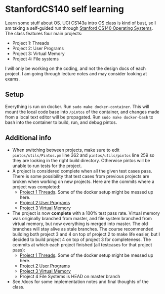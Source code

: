 # StanfordCS140 self learning
Learn some stuff about OS. UCI CS143a intro OS class is kind of bust, so I am taking a self-guided run through [Stanford CS140 Operating Systems](http://web.stanford.edu/~ouster/cgi-bin/cs140-spring20/index.php). The class features four main projects:

* Project 1: Threads
* Project 2: User Programs
* Project 3: Virtual Memory
* Project 4: File systems

I will only be working on the coding, and not the design docs of each project. I am going through lecture notes and may consider looking at exams.

## Setup
Everything is run on docker. Run `sudo make docker-container`. This will mount the local code base into `/pintos` of the container, and changes made from a local text editor will be propagated. Run `sudo make docker-bash` to bash into the container to build, run, and debug pintos.

## Additional info
* When switching between projects, make sure to edit `pintos/utils/Pintos.pm` line 362 and `pintos/utils/pintos` line 259 so they are looking in the right build directory. Otherwise pintos will be unable to run tests for the project.
* A project is considered complete when all the given test cases pass. There is some possibility that test cases from previous projects are broken when working on new projects. Here are the commits where a project was completed:
  * [Project 1 Threads](https://github.com/caojoshua/StanfordCS140/tree/ec0d98c73b93d8ff03eaeffa0d05de29efb6d827). Some of the docker setup might be messed up here.
  * [Project 2 User Programs](https://github.com/caojoshua/StanfordCS140/commit/56ba585e8be42591e8f8ab97b2dd7013bcdf1089)
  * [Project 3 Virtual Memory](https://github.com/caojoshua/StanfordCS140/commit/2ef27ee68171523f5bf70511ecf782c0bea0607c)
* The project is now **complete** with a 100% test pass rate. Virtual memory was originally branched from master, and file system branched from virtual memory, but now everything is merged into master. The old branches will stay alive as stale branches. The course recommended building both project 3 and 4 on top of project 2 to make life easier, but I decided to build project 4 on top of project 3 for completeness. The commits at which each project finished (all testcases for that project pass):
  * [Project 1 Threads](https://github.com/caojoshua/StanfordCS140/commit/ec0d98c73b93d8ff03eaeffa0d05de29efb6d827). Some of the docker setup might be messed up here.
  * [Project 2 User Programs](https://github.com/caojoshua/StanfordCS140/commit/56ba585e8be42591e8f8ab97b2dd7013bcdf1089)
  * [Project 3 Virtual Memory](https://github.com/caojoshua/StanfordCS140/commit/2ef27ee68171523f5bf70511ecf782c0bea0607c)
  * Project 4 File Systems is HEAD on master branch
* See /docs for some implementation notes and final thoughts of the class.
